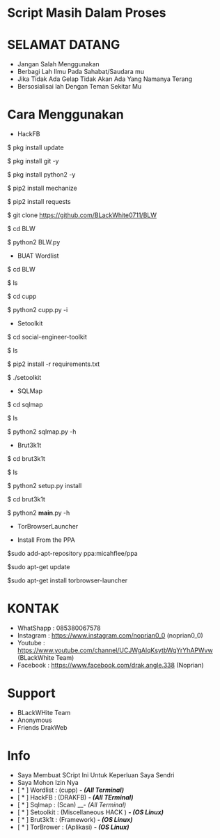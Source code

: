 #  Script Masih Dalam Proses

# SELAMAT DATANG 
- Jangan Salah Menggunakan
- Berbagi Lah Ilmu Pada Sahabat/Saudara mu
- Jika Tidak Ada Gelap Tidak Akan Ada Yang Namanya Terang
- Bersosialisai lah Dengan Teman Sekitar Mu

# Cara Menggunakan 
 - HackFB
 
$ pkg install update

$ pkg install git -y

$ pkg install python2 -y

$ pip2 install mechanize

$ pip2 install requests

$ git clone https://github.com/BLackWhite0711/BLW

$ cd BLW

$ python2 BLW.py


- BUAT Wordlist

$ cd BLW

$ ls

$ cd cupp

$ python2 cupp.py -i

- Setoolkit

$ cd social-engineer-toolkit

$ ls

$ pip2 install -r requirements.txt

$ ./setoolkit

- SQLMap

$ cd sqlmap

$ ls

$ python2 sqlmap.py -h

- Brut3k1t

$ cd brut3k1t

$ ls

$ python2 setup.py install

$ cd brut3k1t

$ python2 __main__.py -h

- TorBrowserLauncher

- Install From the PPA

$sudo add-apt-repository ppa:micahflee/ppa

$sudo apt-get update

$sudo apt-get install torbrowser-launcher

# KONTAK
- WhatShapp : 085380067578
- Instagram : https://www.instagram.com/noprian0_0 (noprian0_0)
- Youtube   : https://www.youtube.com/channel/UCJWgAlqKsytbWqYrYhAPWvw (BLackWhite Team)
- Facebook  : https://www.facebook.com/drak.angle.338 (Noprian)

# Support
- BLackWHite Team
- Anonymous 
- Friends DrakWeb

# Info 
- Saya Membuat SCript Ini Untuk Keperluan Saya Sendri
- Saya Mohon Izin Nya
- [ * ] Wordlist  : (cupp)                __-  *(All Terminal)*__
- [ * ] HackFB    : (DRAKFB)              __-  *(All TErminal)*__
- [ * ] Sqlmap    : (Scan)                __-  *(All Terminal)*
- [ * ] Setoolkit : (Miscellaneous HACK ) __- *(OS Linux)*__
- [ * ] Brut3k1t  : (Framework)           __- *(OS Linux)*__
- [ * ] TorBrower : (Aplikasi)            __- *(OS Linux)*__ 
